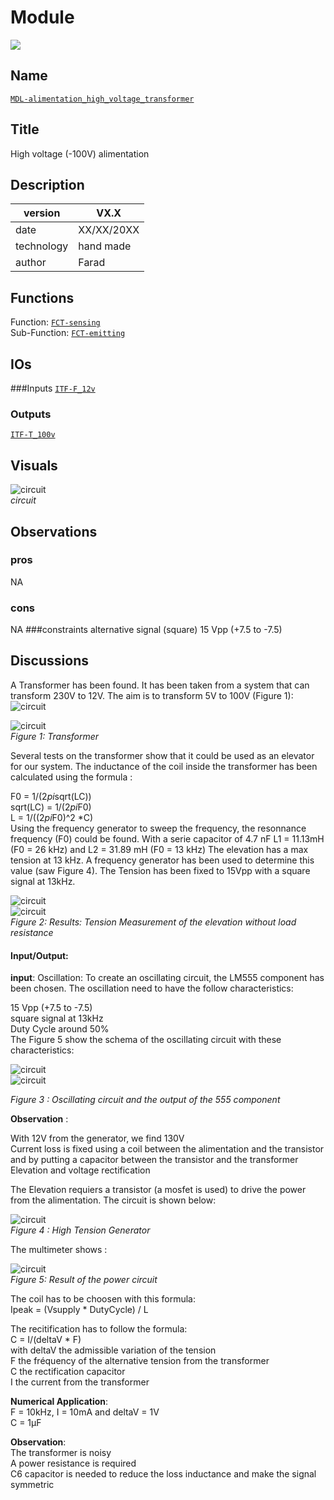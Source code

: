# Module
![](viewme.png)

## Name
[`MDL-alimentation_high_voltage_transformer`]()

## Title
High voltage (-100V) alimentation

## Description

version      | VX.X  
------------- | -------------  
date     |XX/XX/20XX  
technology|hand made  
author|Farad  

## Functions
Function: [`FCT-sensing`](../../functions/FCT-sensing)  
Sub-Function:  [`FCT-emitting`](../../functions/FCT-emitting)  

## IOs
###Inputs
[`ITF-F_12v`](../../interfaces/ITF-B_5v)  

### Outputs
[`ITF-T_100v`](../../interfaces/ITF-T_100v)  

## Visuals
![circuit](/modules/MDL-alimentation_high_voltage_transformer/images/scheme_transfo.PNG)  
*circuit*    

## Observations

### pros
NA
### cons
NA
###constraints
alternative signal (square) 15 Vpp (+7.5 to -7.5)

## Discussions
A Transformer has been found. It has been taken from a system that can transform 230V to 12V. The aim is to transform 5V to 100V (Figure 1):  
![circuit](/modules/MDL-alimentation_high_voltage_transformer/images/transfo2.jpg)  

![circuit](/modules/MDL-alimentation_high_voltage_transformer/images/transfo1.jpg)  
*Figure 1: Transformer*  

Several tests on the transformer show that it could be used as an elevator for our system. The inductance of the coil inside the transformer has been calculated using the formula :  

F0 = 1/(2*pi*sqrt(LC))  
sqrt(LC) = 1/(2*pi*F0)  
L = 1/((2*pi*F0)^2 *C)  
Using the frequency generator to sweep the frequency, the resonnance frequency (F0) could be found. With a serie capacitor of 4.7 nF L1 = 11.13mH (F0 = 26 kHz) and L2 = 31.89 mH (F0 = 13 kHz) The elevation has a max tension at 13 kHz. A frequency generator has been used to determine this value (saw Figure 4). The Tension has been fixed to 15Vpp with a square signal at 13kHz.  

![circuit](/modules/MDL-alimentation_high_voltage_transformer/images/scheme2_transfo.PNG)  
![circuit](/modules/MDL-alimentation_high_voltage_transformer/images/unloaded.jpg)  
*Figure 2: Results: Tension Measurement of the elevation without load resistance*  

#### Input/Output: 
**input**: Oscillation: 
To create an oscillating circuit, the LM555 component has been chosen. The oscillation need to have the follow characteristics:  

15 Vpp (+7.5 to -7.5)  
square signal at 13kHz  
Duty Cycle around 50%  
The Figure 5 show the schema of the oscillating circuit with these characteristics:  

![circuit](/modules/MDL-alimentation_high_voltage_transformer/images/scheme3_transfo.PNG)  
![circuit](/modules/MDL-alimentation_high_voltage_transformer/images/square.jpg)  

*Figure 3 : Oscillating circuit and the output of the 555 component*  

**Observation** :  

With 12V from the generator, we find 130V  
Current loss is fixed using a coil between the alimentation and the transistor and by putting a capacitor between the transistor and the transformer  
Elevation and voltage rectification  

The Elevation requiers a transistor (a mosfet is used) to drive the power from the alimentation. The circuit is shown below:  

![circuit](/modules/MDL-alimentation_high_voltage_transformer/images/scheme_transfo.PNG)  
*Figure 4 : High Tension Generator*  

The multimeter shows :

![circuit](/modules/MDL-alimentation_high_voltage_transformer/images/loaded.jpg)  
*Figure 5: Result of the power circuit*  

The coil has to be choosen with this formula:  
Ipeak = (Vsupply * DutyCycle) / L  

The recitification has to follow the formula:  
C = I/(deltaV * F)  
with deltaV the admissible variation of the tension  
F the fréquency of the alternative tension from the transformer  
C the rectification capacitor  
I the current from the transformer  

**Numerical Application**:  
F = 10kHz, I = 10mA and deltaV = 1V  
C = 1µF  

**Observation**:  
The transformer is noisy  
A power resistance is required  
C6 capacitor is needed to reduce the loss inductance and make the signal symmetric

